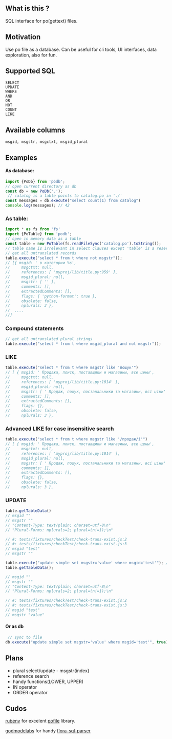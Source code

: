 ## What is this ?
SQL interface for po(gettext) files.

## Motivation
Use po file as a database. Can be useful for cli tools, UI interfaces, data exploration, also for fun.

## Supported SQL
```
SELECT
UPDATE
WHERE
AND
OR
NOT
COUNT
LIKE
```

## Available columns

`msgid, msgstr, msgctxt, msgid_plural`

## Examples

#### As database:
```js
import {PoDb} from 'podb';
// open current directory as db
const db = new PoDb('.'); 
 // catalog is a table points to catalog.po in './'
const messages = db.execute("select count(1) from catalog")
console.log(messages); // 42
```
### As table:

```js
import * as fs from 'fs'
import {PoTable} from 'podb';
// open in memory data as a table
const table = new PoTable(fs.readFileSync('catalog.po').toString()); 
// table name is irrelevant in select clauses except 'table' is a reserved word
// get all untranslated records
table.execute("select * from t where not msgstr")); 
// [{ msgid: ' в категории %s',
//     msgctxt: null,
//     references: [ 'myproj/lib/title.py:959' ],
//     msgid_plural: null,
//     msgstr: [ '' ],
//     comments: [],
//     extractedComments: [],
//     flags: { 'python-format': true },
//     obsolete: false,
//     nplurals: 3 },
//  ....
//]
```

### Compound statements

```js
// get all untranslated plural strings
table.execute("select * from t where msgid_plural and not msgstr")); 
```

### LIKE

```js
table.execute("select * from t where msgstr like 'пошук'")
// [ { msgid: ' Продажа, поиск, поставщики и магазины, все цены',
//     msgctxt: null,
//     references: [ 'myproj/lib/title.py:1014' ],
//     msgid_plural: null,
//     msgstr: [ ' Продаж, пошук, постачальники та магазини, всі ціни' ],
//     comments: [],
//     extractedComments: [],
//     flags: {},
//     obsolete: false,
//     nplurals: 3 },
```

### Advanced LIKE for case insensitive search

```js
table.execute("select * from t where msgstr like '/продаж/i'")
// [ { msgid: ' Продажа, поиск, поставщики и магазины, все цены',
//     msgctxt: null,
//     references: [ 'myproj/lib/title.py:1014' ],
//     msgid_plural: null,
//     msgstr: [ ' Продаж, пошук, постачальники та магазини, всі ціни' ],
//     comments: [],
//     extractedComments: [],
//     flags: {},
//     obsolete: false,
//     nplurals: 3 },
```

### UPDATE

```js
table.getTableData()
// msgid ""
// msgstr ""
// "Content-Type: text/plain; charset=utf-8\n"
// "Plural-Forms: nplurals=2; plural=(n!=1);\n"

// #: tests/fixtures/checkTest/check-trans-exist.js:2
// #: tests/fixtures/checkTest/check-trans-exist.js:3
// msgid "test"
// msgstr ""

table.execute("update simple set msgstr='value' where msgid='test'"); // 1
table.getTableData();

// msgid ""
// msgstr ""
// "Content-Type: text/plain; charset=utf-8\n"
// "Plural-Forms: nplurals=2; plural=(n!=1);\n"

// #: tests/fixtures/checkTest/check-trans-exist.js:2
// #: tests/fixtures/checkTest/check-trans-exist.js:3
// msgid "test"
// msgstr "value"
```

#### Or as db

```js
 // sync to file
db.execute("update simple set msgstr='value' where msgid='test'", true);
```

## Plans

- plural select/update - msgstr{index}
- reference search
- handy functions(LOWER, UPPER)
- IN operator
- ORDER operator


## Cudos

[rubenv](https://github.com/rubenv) for excelent [pofile](https://github.com/) library.

[godmodelabs](https://github.com/godmodelabs) for handy [flora-sql-parser](https://github.com/godmodelabs/flora-sql-parser)

